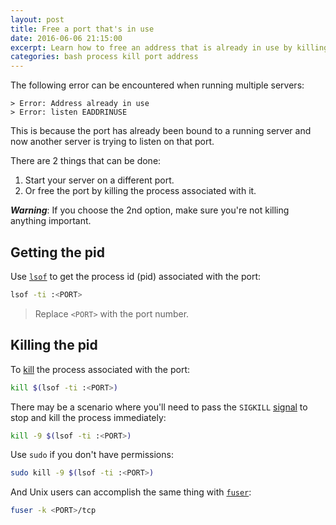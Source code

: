 ```yaml
---
layout: post
title: Free a port that's in use
date: 2016-06-06 21:15:00
excerpt: Learn how to free an address that is already in use by killing the process associated with the port.
categories: bash process kill port address
---
```


The following error can be encountered when running multiple servers:

```
> Error: Address already in use
> Error: listen EADDRINUSE
```

This is because the port has already been bound to a running server and now another server is trying to listen on that port.

There are 2 things that can be done:

1. Start your server on a different port.
2. Or free the port by killing the process associated with it.

**_Warning_**: If you choose the 2nd option, make sure you're not killing anything important.

## Getting the pid

Use [`lsof`](https://wikipedia.org/wiki/Lsof) to get the process id (pid) associated with the port:

```sh
lsof -ti :<PORT>
```

> Replace `<PORT>` with the port number.

## Killing the pid

To [kill](http://manpages.ubuntu.com/manpages/precise/man1/kill.1.html) the process associated with the port:

```sh
kill $(lsof -ti :<PORT>)
```

There may be a scenario where you'll need to pass the `SIGKILL` [signal](https://wikipedia.org/wiki/Signal_%28computing%29) to stop and kill the process immediately:

```sh
kill -9 $(lsof -ti :<PORT>)
```

Use `sudo` if you don't have permissions:

```sh
sudo kill -9 $(lsof -ti :<PORT>)
```

And Unix users can accomplish the same thing with [`fuser`](<https://wikipedia.org/wiki/Fuser_(Unix)>):

```sh
fuser -k <PORT>/tcp
```
